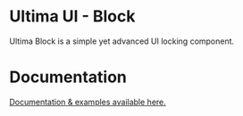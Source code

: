 # Ultima UI - Block
Ultima Block is a simple yet advanced UI locking component.

# Documentation
[Documentation & examples available here.](https://kwaschny.net/projects/ultima-block)